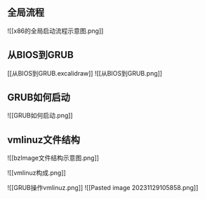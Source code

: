 ## 全局流程
![[x86的全局启动流程示意图.png]]
## 从BIOS到GRUB
[[从BIOS到GRUB.excalidraw]]
![[从BIOS到GRUB.png]]
## GRUB如何启动
![[GRUB如何启动.png]]
## vmlinuz文件结构
![[bzImage文件结构示意图.png]]

![[vmlinuz构成.png]]

![[GRUB操作vmlinuz.png]]
![[Pasted image 20231129105858.png]]